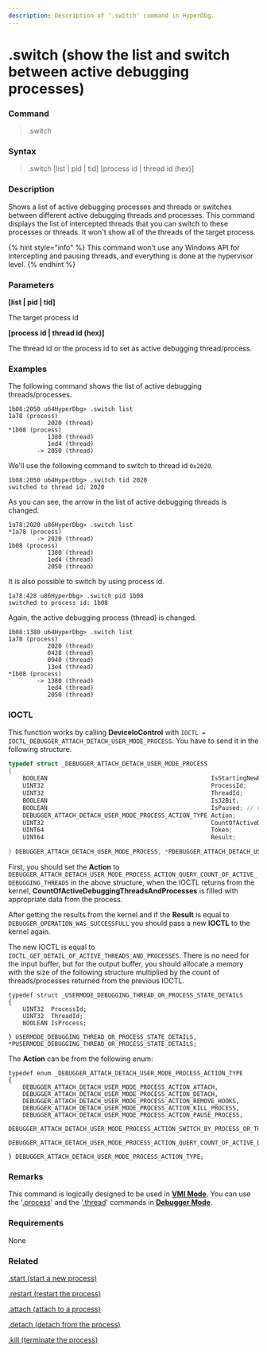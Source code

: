 ```yaml
---
description: Description of '.switch' command in HyperDbg.
---
```


# .switch (show the list and switch between active debugging processes)

### Command

> .switch

### Syntax

> .switch \[list | pid | tid] \[process id | thread id (hex)]

### Description

Shows a list of active debugging processes and threads or switches between different active debugging threads and processes. This command displays the list of intercepted threads that you can switch to these processes or threads. It won't show all of the threads of the target process.

{% hint style="info" %}
This command won't use any Windows API for intercepting and pausing threads, and everything is done at the hypervisor level.
{% endhint %}

### Parameters

**\[list | pid | tid]**

The target process id

**\[process id | thread id (hex)]**

The thread id or the process id to set as active debugging thread/process.

### Examples

The following command shows the list of active debugging threads/processes.

```
1b08:2050 u64HyperDbg> .switch list
1a78 (process)
           2020 (thread)
*1b08 (process)
           1380 (thread)
           1ed4 (thread)
        -> 2050 (thread)
```

We'll use the following command to switch to thread id `0x2020`.

```
1b08:2050 u64HyperDbg> .switch tid 2020
switched to thread id: 2020
```

As you can see, the arrow in the list of active debugging threads is changed.

```
1a78:2020 u86HyperDbg> .switch list
*1a78 (process)
        -> 2020 (thread)
1b08 (process)
           1380 (thread)
           1ed4 (thread)
           2050 (thread)
```

It is also possible to switch by using process id.

```
1a78:428 u86HyperDbg> .switch pid 1b08
switched to process id: 1b08
```

Again, the active debugging process (thread) is changed.

```
1b08:1380 u64HyperDbg> .switch list
1a78 (process)
           2020 (thread)
           0428 (thread)
           0940 (thread)
           13e4 (thread)
*1b08 (process)
        -> 1380 (thread)
           1ed4 (thread)
           2050 (thread)
```

### IOCTL



This function works by calling **DeviceIoControl** with `IOCTL = IOCTL_DEBUGGER_ATTACH_DETACH_USER_MODE_PROCESS`. You have to send it in the following structure.

```c
typedef struct _DEBUGGER_ATTACH_DETACH_USER_MODE_PROCESS
{
    BOOLEAN                                              IsStartingNewProcess;
    UINT32                                               ProcessId;
    UINT32                                               ThreadId;
    BOOLEAN                                              Is32Bit;
    BOOLEAN                                              IsPaused; // used in switching to threads
    DEBUGGER_ATTACH_DETACH_USER_MODE_PROCESS_ACTION_TYPE Action;
    UINT32                                               CountOfActiveDebuggingThreadsAndProcesses; // used in showing the list of active threads/processes
    UINT64                                               Token;
    UINT64                                               Result;

} DEBUGGER_ATTACH_DETACH_USER_MODE_PROCESS, *PDEBUGGER_ATTACH_DETACH_USER_MODE_PROCESS;
```

First, you should set the **Action** to `DEBUGGER_ATTACH_DETACH_USER_MODE_PROCESS_ACTION_QUERY_COUNT_OF_ACTIVE_DEBUGGING_THREADS` in the above structure, when the IOCTL returns from the kernel, **CountOfActiveDebuggingThreadsAndProcesses** is filled with appropriate data from the process.

After getting the results from the kernel and if the **Result** is equal to `DEBUGGER_OPERATION_WAS_SUCCESSFULL` you should pass a new **IOCTL** to the kernel again.

The new IOCTL is equal to `IOCTL_GET_DETAIL_OF_ACTIVE_THREADS_AND_PROCESSES`. There is no need for the input buffer, but for the output buffer, you should allocate a memory with the size of the following structure multiplied by the count of threads/processes returned from the previous IOCTL.

```
typedef struct _USERMODE_DEBUGGING_THREAD_OR_PROCESS_STATE_DETAILS
{
    UINT32  ProcessId;
    UINT32  ThreadId;
    BOOLEAN IsProcess;

} USERMODE_DEBUGGING_THREAD_OR_PROCESS_STATE_DETAILS, *PUSERMODE_DEBUGGING_THREAD_OR_PROCESS_STATE_DETAILS;
```

The **Action** can be from the following enum:

```
typedef enum _DEBUGGER_ATTACH_DETACH_USER_MODE_PROCESS_ACTION_TYPE
{
    DEBUGGER_ATTACH_DETACH_USER_MODE_PROCESS_ACTION_ATTACH,
    DEBUGGER_ATTACH_DETACH_USER_MODE_PROCESS_ACTION_DETACH,
    DEBUGGER_ATTACH_DETACH_USER_MODE_PROCESS_ACTION_REMOVE_HOOKS,
    DEBUGGER_ATTACH_DETACH_USER_MODE_PROCESS_ACTION_KILL_PROCESS,
    DEBUGGER_ATTACH_DETACH_USER_MODE_PROCESS_ACTION_PAUSE_PROCESS,
    DEBUGGER_ATTACH_DETACH_USER_MODE_PROCESS_ACTION_SWITCH_BY_PROCESS_OR_THREAD,
    DEBUGGER_ATTACH_DETACH_USER_MODE_PROCESS_ACTION_QUERY_COUNT_OF_ACTIVE_DEBUGGING_THREADS,

} DEBUGGER_ATTACH_DETACH_USER_MODE_PROCESS_ACTION_TYPE;
```

### Remarks

This command is logically designed to be used in [**VMI Mode**](https://docs.hyperdbg.org/using-hyperdbg/prerequisites/operation-modes#vmi-mode). You can use the '[.process](https://docs.hyperdbg.org/commands/meta-commands/.process)' and the '[.thread](https://docs.hyperdbg.org/commands/meta-commands/.thread)' commands in [**Debugger Mode**](https://docs.hyperdbg.org/using-hyperdbg/prerequisites/operation-modes#debugger-mode).

### Requirements

None

### Related

[.start (start a new process)](https://docs.hyperdbg.org/commands/meta-commands/.start)

[.restart (restart the process)](https://docs.hyperdbg.org/commands/meta-commands/.restart)

[.attach (attach to a process)](https://docs.hyperdbg.org/commands/meta-commands/.attach)

[.detach (detach from the process)](https://docs.hyperdbg.org/commands/meta-commands/.detach)

[.kill (terminate the process)](https://docs.hyperdbg.org/commands/meta-commands/.kill)
